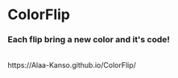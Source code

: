 # ColorFlip
<h3> Each flip bring a new color and it's code!</h3><br>
https://Alaa-Kanso.github.io/ColorFlip/
